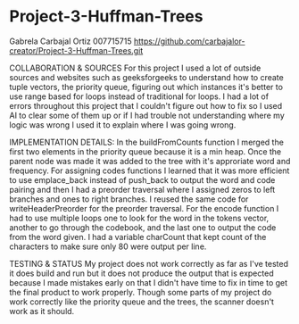 # Project-3-Huffman-Trees
Gabrela Carbajal Ortiz
007715715
https://github.com/carbajalor-creator/Project-3-Huffman-Trees.git

COLLABORATION & SOURCES
For this project I used a lot of outside sources and websites such as geeksforgeeks to understand how to create tuple vectors, the priority queue, figuring out which instances it's better to use range based for loops instead of traditional for loops. I had a lot of errors throughout this project that I couldn't figure out how to fix so I used AI to clear some of them up or if I had trouble not understanding where my logic was wrong I used it to explain where I was going wrong.

IMPLEMENTATION DETAILS:
In the buildFromCounts function I merged the first two elements in the priority queue because it is a min heap. Once the parent node was made it was added to the tree with it's approriate word and frequency. For assigning codes functions I learned that it was more efficient to use emplace_back instead of push_back to output the word and code pairing and then I had a preorder traversal where I assigned zeros to left branches and ones to right branches. I reused the same code for writeHeaderPreorder for the preorder traversal. For the encode function I had to use multiple loops one to look for the word in the tokens vector, another to go through the codebook, and the last one to output the code from the word given. I had a variable charCount that kept count of the characters to make sure only 80 were output per line.

TESTING & STATUS
My project does not work correctly as far as I've tested it does build and run but it does not produce the output that is expected because I made mistakes early on that I didn't have time to fix in time to get the final product to work properly. Though some parts of my project do work correctly like the priority queue and the trees, the scanner doesn't work as it should.
